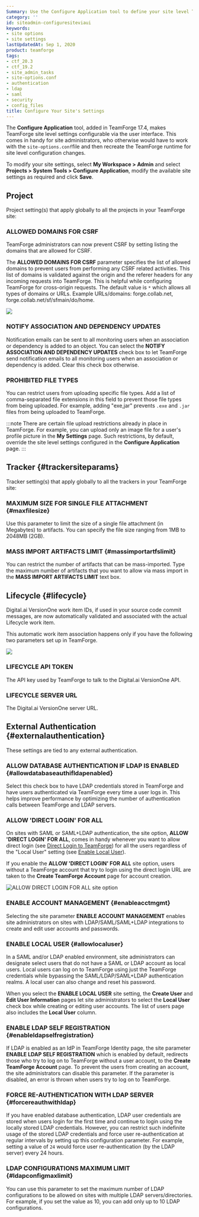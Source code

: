 ```yaml
---
Summary: Use the Configure Application tool to define your site level TeamForge settings.
category: ''
id: siteadmin-configuresiteviaui
keywords:
- site options
- site settings
lastUpdatedAt: Sep 1, 2020
product: teamforge
tags:
- ctf_20.3
- ctf_19.2
- site_admin_tasks
- site-options.conf
- authentication
- ldap
- saml
- security
- config_files
title: Configure Your Site's Settings
---
```



The **Configure Application** tool, added in TeamForge 17.4, makes TeamForge site level settings configurable via the user interface. This comes in handy for site administrators, who otherwise would have to work with the `site-options.conf`file and then recreate the TeamForge runtime for site level configuration changes.

To modify your site settings, select **My Workspace > Admin** and select **Projects > System Tools > Configure Application**, modify the available site settings as required and click **Save**.

## Project
Project setting(s) that apply globally to all the projects in your TeamForge site:

### ALLOWED DOMAINS FOR CSRF

TeamForge administrators can now prevent CSRF by setting listing the domains that are allowed for CSRF.

The **ALLOWED DOMAINS FOR CSRF** parameter specifies the list of allowed domains to prevent users from performing any CSRF related activities. This list of domains is validated against the origin and the referer headers for any incoming requests into TeamForge. This is helpful while configuring TeamForge for cross-origin requests. The default value is `*` which allows all types of domains or URLs. Example URLs/domains: forge.collab.net, forge.collab.net/sf/sfmain/do/home.	

![](/docs/assets/images/csrf-domains.png)

### NOTIFY ASSOCIATION AND DEPENDENCY UPDATES

Notification emails can be sent to all monitoring users when an association or dependency is added to an object. You can select the **NOTIFY ASSOCIATION AND DEPENDENCY UPDATES** check box to let TeamForge send notification emails to all monitoring users when an association or dependency is added. Clear this check box otherwise.	

### PROHIBITED FILE TYPES

You can restrict users from uploading specific file types. Add a list of comma-separated file extensions in this field to prevent those file types from being uploaded. For example, adding "exe,jar" prevents `.exe` and `.jar` files from being uploaded to TeamForge.

:::note
There are certain file upload restrictions already in place in TeamForge. For example, you can upload only an image file for a user's profile picture in the **My Settings** page. Such restrictions, by default, override the site level settings configured in the **Configure Application** page.
:::

## Tracker {#trackersiteparams}
Tracker setting(s) that apply globally to all the trackers in your TeamForge site:

### MAXIMUM SIZE FOR SINGLE FILE ATTACHMENT {#maxfilesize}

Use this parameter to limit the size of a single file attachment (in Megabytes) to artifacts. You can specify the file size ranging from 1MB to 2048MB (2GB).

### MASS IMPORT ARTIFACTS LIMIT {#massimportartfslimit}

You can restrict the number of artifacts that can be mass-imported. Type the maximum number of artifacts that you want to allow via mass import in the **MASS IMPORT ARTIFACTS LIMIT** text box.	
## Lifecycle {#lifecycle}

Digital.ai VersionOne work item IDs, if used in your source code commit messages, are now automatically validated and associated with the actual Lifecycle work item.

This automatic work item association happens only if you have the following two parameters set up in TeamForge.

![](/docs/assets/images/lifecycle-integration-params.png)

### LIFECYCLE API TOKEN

The API key used by TeamForge to talk to the Digital.ai VersionOne API.

### LIFECYCLE SERVER URL

The Digital.ai VersionOne server URL.

## External Authentication {#externalauthentication}

These settings are tied to any external authentication.

### ALLOW DATABASE AUTHENTICATION IF LDAP IS ENABLED {#allowdatabaseauthifldapenabled}

Select this check box to have LDAP credentials stored in TeamForge and have users authenticated via TeamForge every time a user logs in. This helps improve performance by optimizing the number of authentication calls between TeamForge and LDAP servers.

<!-- :::important
Enabling this parameter is mandatory for sites with internally managed CVS servers. -->

### ALLOW 'DIRECT LOGIN' FOR ALL

On sites with SAML or SAML+LDAP authentication, the site option, **ALLOW 'DIRECT LOGIN' FOR ALL**, comes in handy whenever you want to allow direct login (see [Direct Login to TeamForge](./saml#directlogin)) for all the users regardless of the "Local User" setting (see [Enable Local User](./siteadmin-configuresiteviaui#allowlocaluser)).

If you enable the **ALLOW 'DIRECT LOGIN' FOR ALL** site option, users without a TeamForge account that try to login using the direct login URL are taken to the **Create TeamForge Account** page for account creation.

![ALLOW DIRECT LOGIN FOR ALL site option](/docs/assets/images/directlogin-for-saml-users.png)

### ENABLE ACCOUNT MANAGEMENT {#enableacctmgmt}

Selecting the site parameter **ENABLE ACCOUNT MANAGEMENT** enables site administrators on sites with LDAP/SAML/SAML+LDAP integrations to create and edit user accounts and passwords.

### ENABLE LOCAL USER {#allowlocaluser}

In a SAML and/or LDAP enabled environment, site administrators can designate select users that do not have a SAML or LDAP account as local users. Local users can log on to TeamForge using just the TeamForge credentials while bypassing the SAML/LDAP/SAML+LDAP authentication realms. A local user can also change and reset his password.

When you select the **ENABLE LOCAL USER** site setting, the **Create User** and **Edit User Information** pages let site administrators to select the **Local User** check box while creating or editing user accounts. The list of users page also includes the **Local User** column. 

### ENABLE LDAP SELF REGISTRATION {#enableldapselfregistration}

If LDAP is enabled as an IdP in TeamForge Identity page, the site parameter **ENABLE LDAP SELF REGISTRATION** which is enabled by default, redirects those who try to log on to TeamForge without a user account, to the **Create TeamForge Account** page. To prevent the users from creating an account, the site administrators can disable this parameter. If the parameter is disabled, an error is thrown when users try to log on to TeamForge. 

### FORCE RE-AUTHENTICATION WITH LDAP SERVER {#forcereauthwithldap}

If you have enabled database authentication, LDAP user credentials are stored when users login for the first time and continue to login using the locally stored LDAP credentials. However, you can restrict such indefinite usage of the stored LDAP credentials and force user re-authentication at regular intervals by setting up this configuration parameter. For example, setting a value of `24` would force user re-authentication (by the LDAP server) every 24 hours.

### LDAP CONFIGURATIONS MAXIMUM LIMIT {#ldapconfigmaxlimit}

You can use this parameter to set the maximum number of LDAP configurations to be allowed on sites with multiple LDAP servers/directories. For example, if you set the value as 10, you can add only up to 10 LDAP configurations.

<!-- ## EventQ 

These are the settings related to EventQ.

### ACTIVITY STREAM AND REPORTS {#activitystream}

EventQ features such as the Activity Stream, EventQ based reports, and the Include Traceability check box (on the add/edit project tool page) are disabled in TeamForge 19.0 by default. If you have been using EventQ earlier and willing to use EventQ post upgrade to TeamForge 19.0, select this new site parameter **ACTIVITY STREAM AND REPORTS** to enable the Activity Stream, EventQ reports, and the Include Traceability check box. -->


<!--![](/docs/assets/images/disable-activity-stream.png)-->

